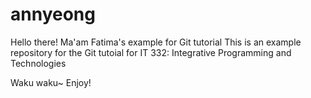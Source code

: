 # annyeong
Hello there!
Ma'am Fatima's example for Git tutorial
This is an example repository for the Git tutoial for IT 332: Integrative Programming and Technologies

Waku waku~
Enjoy!

